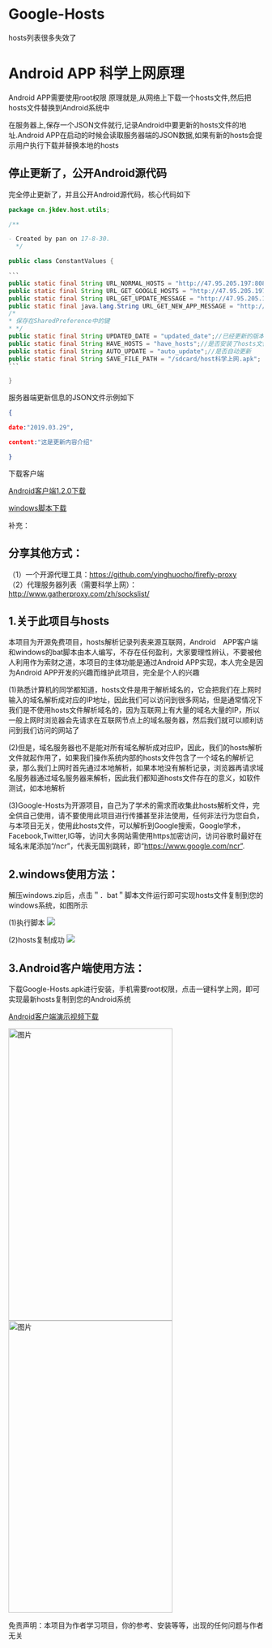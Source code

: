 # Google-Hosts
hosts列表很多失效了

# Android APP 科学上网原理
Android APP需要使用root权限
原理就是,从网络上下载一个hosts文件,然后把hosts文件替换到Android系统中

在服务器上,保存一个JSON文件就行,记录Android中要更新的hosts文件的地址.Android APP在启动的时候会读取服务器端的JSON数据,如果有新的hosts会提示用户执行下载并替换本地的hosts

## 停止更新了，公开Android源代码

完全停止更新了，并且公开Android源代码，核心代码如下

~~~java
package cn.jkdev.host.utils;

/**

- Created by pan on 17-8-30.
  */

public class ConstantValues {

```
public static final String URL_NORMAL_HOSTS = "http://47.95.205.197:8080/Host/recovery/hosts";//Android默认hosts文件地址
public static final String URL_GET_GOOGLE_HOSTS = "http://47.95.205.197:8080/Host/hosts";//科学上网hosts文件地址
public static final String URL_GET_UPDATE_MESSAGE = "http://47.95.205.197:8080/Host/update.json";//更新信息地址
public static final java.lang.String URL_GET_NEW_APP_MESSAGE = "http://47.95.205.197:8080/Host/app_update.json";//更新信息
/*
* 保存在SharedPreference中的键
* */
public static final String UPDATED_DATE = "updated_date";//已经更新的版本日期
public static final String HAVE_HOSTS = "have_hosts";//是否安装了hosts文件
public static final String AUTO_UPDATE = "auto_update";//是否自动更新
public static final String SAVE_FILE_PATH = "/sdcard/host科学上网.apk";
```

}
~~~

服务器端更新信息的JSON文件示例如下

```json
{

date:"2019.03.29",

content:"这是更新内容介绍"

}
```





下载客户端

<p><a href="https://github.com/jkdev-cn/Google-Hosts/raw/master/Google-Hosts.apk">Android客户端1.2.0下载</a></p>

<p><a href="https://github.com/jkdev-cn/Google-Hosts/raw/master/windows.zip">windows脚本下载</a></p>


补充：
## 分享其他方式：
（1）一个开源代理工具：<a href="https://github.com/yinghuocho/firefly-proxy">https://github.com/yinghuocho/firefly-proxy</a><br>
（2）代理服务器列表（需要科学上网）：<a href="http://www.gatherproxy.com/zh/sockslist/">http://www.gatherproxy.com/zh/sockslist/</a>


## 1.关于此项目与hosts
本项目为开源免费项目，hosts解析记录列表来源互联网，Android　APP客户端和windows的bat脚本由本人编写，不存在任何盈利，大家要理性辨认，不要被他人利用作为索财之道，本项目的主体功能是通过Android APP实现，本人完全是因为Android APP开发的兴趣而维护此项目，完全是个人的兴趣

(1)熟悉计算机的同学都知道，hosts文件是用于解析域名的，它会把我们在上网时输入的域名解析成对应的IP地址，因此我们可以访问到很多网站，但是通常情况下我们是不使用hosts文件解析域名的，因为互联网上有大量的域名大量的IP，所以一般上网时浏览器会先请求在互联网节点上的域名服务器，然后我们就可以顺利访问到我们访问的网站了

(2)但是，域名服务器也不是能对所有域名解析成对应IP，因此，我们的hosts解析文件就起作用了，如果我们操作系统内部的hosts文件包含了一个域名的解析记录，那么我们上网时首先通过本地解析，如果本地没有解析记录，浏览器再请求域名服务器通过域名服务器来解析，因此我们都知道hosts文件存在的意义，如软件测试，如本地解析

(3)Google-Hosts为开源项目，自己为了学术的需求而收集此hosts解析文件，完全供自己使用，请不要使用此项目进行传播甚至非法使用，任何非法行为您自负，与本项目无关，使用此hosts文件，可以解析到Google搜索，Google学术，Facebook,Twitter,IG等，访问大多网站需使用https加密访问，访问谷歌时最好在域名末尾添加“/ncr”，代表无国别跳转，即“https://www.google.com/ncr”.

## 2.windows使用方法：
解压windows.zip后，点击＂．bat＂脚本文件运行即可实现hosts文件复制到您的windows系统，如图所示

(1)执行脚本
<img src="https://github.com/jkdev-cn/Google-Hosts/blob/master/res/windows_01.png">

(2)hosts复制成功
<img src="https://github.com/jkdev-cn/Google-Hosts/blob/master/res/windows_02.png">

## 3.Android客户端使用方法：
下载Google-Hosts.apk进行安装，手机需要root权限，点击一键科学上网，即可实现最新hosts复制到您的Android系统
<p><a href="https://github.com/jkdev-cn/Google-Hosts/raw/master/res/video.mp4">Android客户端演示视频下载</a></p>

<img src="https://github.com/jkdev-cn/Google-Hosts/blob/master/res/mobile_1.png" width = "324" height = "576" alt="图片" align=center />　<img src="https://github.com/jkdev-cn/Google-Hosts/blob/master/res/mobile_2.png" width = "324" height = "576" alt="图片" align=center />
<br>

免责声明：本项目为作者学习项目，你的参考、安装等等，出现的任何问题与作者无关


